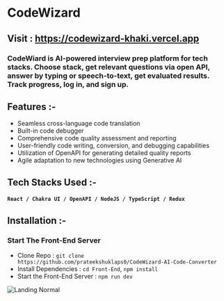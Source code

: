 # CodeWizard

## Visit : https://codewizard-khaki.vercel.app

### CodeWiard is AI-powered interview prep platform for tech stacks. Choose stack, get relevant questions via open API, answer by typing or speech-to-text, get evaluated results. Track progress, log in, and sign up.

## Features :-

- Seamless cross-language code translation
- Built-in code debugger
- Comprehensive code quality assessment and reporting
- User-friendly code writing, conversion, and debugging capabilities
- Utilization of OpenAPI for generating detailed quality reports
- Agile adaptation to new technologies using Generative AI

## Tech Stacks Used :-

#### `React / Chakra UI / OpenAPI / NodeJS / TypeScript / Redux`

## Installation :-

### Start The Front-End Server

- Clone Repo : `git clone https://github.com/prateekshuklaps0/CodeWizard-AI-Code-Converter`
- Install Dependencies : `cd Front-End`, `npm install`
- Start the Front-End Server : `npm run dev`

![Landing Normal](./PageImages/LandingNormal.jpg)
